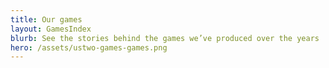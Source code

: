 ```yaml
---
title: Our games
layout: GamesIndex
blurb: See the stories behind the games we’ve produced over the years
hero: /assets/ustwo-games-games.png
---
```

